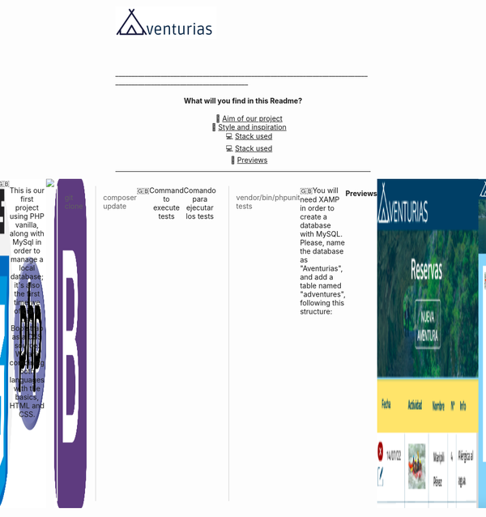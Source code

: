 <header style="display:flex; flex-direction:row;">
<div align="center">
  <img src="Aventurias\public\images\logoAventurias.png">
</div>
</header>

<main>
   _______________________________________________________________________________________________________________________
  <div align="center">
  <h4 align="center">What will you find in this Readme?</h4>
  <ul type="none">
      <li>🎯 <a href="#aim"> Aim of our project</a></li>
      <li>🎨 <a href="#inspiration"> Style and inspiration</a></li>
      <li>💻 <a href="#stack"> Stack used</a></li>
      <li>💻 <a href="#stack"> Stack used</a></li>
      <li>📸 <a href="#previews"> Previews</a></li>
  </ul>
  </div>
  
 ____________________________________________________________________________________________________

 <div style="display:flex; justify-content:center;">
  <h4 align="center" id="aim">Aim of our project</h4>
  🇬🇧<p>Aventurias is our first CRUD project using databases. Our project's aim is offering a platform which adventure tourism businesses can use to manage their bookings. Through this platform, users can create appointments, but also modify or cancel the active ones.  </p>

  
  <h4 align="center" id="inspiration">Style and inspiration</h4>
  🇬🇧<p>Our application styling is based in the Asturian flag, which is yellow and blue coloured <img src="Aventurias\public\images\blueSquare.png"><img src="Aventurias\public\images\yellowSquare.png">. Adventure and active tourism is specially relevant in our region, where it's common to find plenty of choices for leisure time activities, such as hiking, parachuting, kayaking, paintball, speleology, cycling... So we found in that field a good opportunity to offer a solution. </p>
  
    
  <h4 align="center" id="stack">Stack used</h4>
  
  🇬🇧<p align="center">This is our first project using PHP vanilla, along with MySql in order to manage databases; it's also the first time we oficially use Bootstrap as a CSS source. We are combining both languages with the basics, HTML and CSS.</p>
  <br>
  <div align="center" class="logoBox" style="display: flex">
      <img src="Aventurias\public\images\/html-5.png" style="width: 64px">
      <img src="Aventurias\public\images\/css.png" style="width: 64px">
      <img src="Aventurias\public\images\/php.png" style="width: 64px">
      <img src="https://pngimg.com/uploads/mysql/mysql_PNG22.png" style="width: 64px">
      <img src="Aventurias\public\images\/bootstrap.png" style="width: 64px">
  </div>
  
  <h4 align="center" id="howTo">How to</h4>
  🇬🇧<p align="center">This is our first project using PHP vanilla, along with MySql in order to manage a local database; it's also the first time we oficially use Bootstrap as a CSS source. We are combining both languages with the basics, HTML and CSS.</p>

   > git clone
   
   > composer update
  
 🇬🇧<p align="center">Command to execute tests</p>
 <p align="center">Comando para ejecutar los tests</p>
   
   > vendor/bin/phpunit tests
   
   
   🇬🇧You will need XAMP in order to create a database with MySQL. Please, name the database as "Aventurias", and add a table named "adventures", following this structure: 
   
   <table>
     <thead>
       <td>id</td>
       <td>name</td>
       <td>phone</td>
       <td>email</td>              
       <td>people</td>
       <td>adventure</td>
       <td>info</td>
       <td>date_time</td>
     </thead>
       <td>1</td>
       <td>Maripili Pérez </td>
       <td>+34666666666</td>
       <td>maripili@mail.net</td>              
       <td>2</td>
       <td>Surf</td>
       <td>No sabemos nadar</td>
       <td>06/08/2022</td>
   </table>
   
  <h4 align="center" id="previews">Previews</h4>
         <img align="center" src="Aventurias\public\images\preview1.png" style="width:200px; height: auto">
         <img align="center" src="Aventurias\public\images\preview2.png" style="width:200px; height: auto">
         <img align="center" src="Aventurias\public\images\preview-desktop.png" style="width:400px; height: auto">

 </div>

</main>
